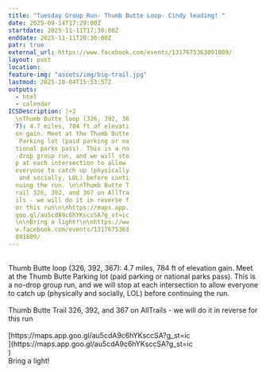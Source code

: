 ```yaml
---
title: "Tuesday Group Run- Thumb Butte Loop- Cindy leading! "
date: 2025-09-14T17:29:00Z
startdate: 2025-11-11T17:30:00Z
enddate: 2025-11-11T20:30:00Z
patr: true
external_url: https://www.facebook.com/events/1317675363091809/
layout: post
location: 
feature-img: "assets/img/big-trail.jpg"
lastmod: 2025-10-04T15:53:57Z
outputs:
  - html
  - calendar
ICSDescription: |+2
  \nThumb Butte loop (326, 392, 36  7): 4.7 miles, 784 ft of elevati  on gain. Meet at the Thumb Butte   Parking lot (paid parking or na  tional parks pass). This is a no  -drop group run, and we will sto  p at each intersection to allow   everyone to catch up (physically   and socially, LOL) before conti  nuing the run. \n\nThumb Butte T  rail 326, 392, and 367 on AllTra  ils - we will do it in reverse f  or this run\n\nhttps://maps.app.  goo.gl/au5cdA9c6hYKsccSA?g_st=ic  \n\nBring a light!\n\nhttps://ww  w.facebook.com/events/1317675363  091809/
---
```


<br>
  Thumb Butte loop (326, 392, 367)&#58; 4.7 miles, 784 ft of elevation gain. Meet at the Thumb Butte Parking lot (paid parking or national parks pass). This is a no-drop group run, and we will stop at each intersection to allow everyone to catch up (physically and socially, LOL) before continuing the run. <br>
  <br>
  Thumb Butte Trail 326, 392, and 367 on AllTrails - we will do it in reverse for this run<br>
  <br>
  [https://maps.app.goo.gl/au5cdA9c6hYKsccSA?g_st=ic<br>
](https://maps.app.goo.gl/au5cdA9c6hYKsccSA?g_st=ic<br>
)  <br>
  Bring a light!<br>
  <br>
  
